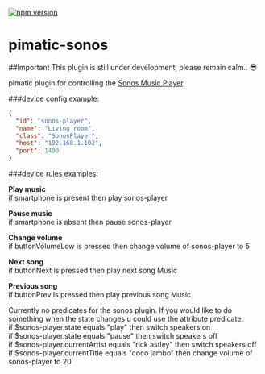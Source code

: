 [![npm version](https://badge.fury.io/js/pimatic-sonos.svg)](http://badge.fury.io/js/pimatic-sonos)

pimatic-sonos
===========

##Important
This plugin is still under development, please remain calm.. :sunglasses:

pimatic plugin for controlling the [Sonos Music Player](http://www.sonos.com/).

###device config example:

```json
{
  "id": "sonos-player",
  "name": "Living room",
  "class": "SonosPlayer",
  "host": "192.168.1.102",
  "port": 1400
}
```

###device rules examples:

<b>Play music</b><br>
if smartphone is present then play sonos-player

<b>Pause music</b><br>
if smartphone is absent then pause sonos-player

<b>Change volume</b><br>
if buttonVolumeLow is pressed then change volume of sonos-player to 5

<b>Next song</b><br>
if buttonNext is pressed then play next song Music

<b>Previous song</b><br>
if buttonPrev is pressed then play previous song Music

Currently no predicates for the sonos plugin. If you would like to do something when the state changes u could use the attribute predicate.<br>
if $sonos-player.state equals \"play\" then switch speakers on <br>
if $sonos-player.state equals \"pause\" then switch speakers off <br>
if $sonos-player.currentArtist equals \"rick astley\" then switch speakers off <br>
if $sonos-player.currentTitle equals \"coco jambo\" then change volume of sonos-player to 20 <br>

